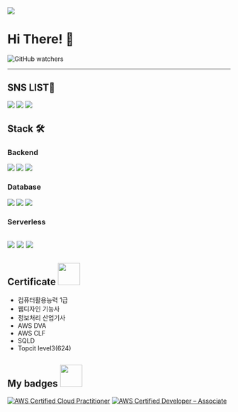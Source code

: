 <img src="https://capsule-render.vercel.app/api?type=waving&color=random&height=200&section=header&text=Lee%20JI%20Hak&fontSize=60" />

# Hi There! 👋

![GitHub watchers](https://img.shields.io/github/watchers/easyhak/easyhak)

---

## SNS LIST🍕


<a href="https://ez17.tistory.com/" target="_blank"><img src="https://img.shields.io/badge/Tistory-000000?style=flat-square&logo=Tistory&logoColor=white"/></a>
<a href="https://instagram.com/easyhak2?utm_medium=copy_link" target="_blank"><img src="https://img.shields.io/badge/Instagram-E4405F?style=flat-square&logo=Instagram&logoColor=white"/></a>
<a href="https://www.linkedin.com/in/%EC%A7%80%ED%95%99-%EC%9D%B4-582b67274?utm_source=share&utm_campaign=share_via&utm_content=profile&utm_medium=android_app" target="_blank"><img src="https://img.shields.io/badge/LinkedIn-0A66C2?style=flat-square&logo=LinkedIn&logoColor=white"></a>

<!--
**easyhak/easyhak** is a ✨ _special_ ✨ repository because its `README.md` (this file) appears on your GitHub profile.
-->

<!--- 🔭 I’m currently working on -->
## Stack 🛠
### Backend      
<img src="https://img.shields.io/badge/Spring-6DB33F?style=flat-square&logo=Spring&logoColor=white"> <img src="https://img.shields.io/badge/Spring Boot-6DB33F?style=flat-square&logo=Spring Boot&logoColor=white">
<img src="https://img.shields.io/badge/Django-092E20?style=flat-square&logo=Django&logoColor=white">
### Database    
<img src="https://img.shields.io/badge/MySQL-4479A1?style=flat-square&logo=MySQL&logoColor=white"> <img src="https://img.shields.io/badge/MariaDB-003545?style=flat-square&logo=MariaDB&logoColor=white">
<img src="https://img.shields.io/badge/MongoDB-47A248?style=flat-square&logo=MongoDB&logoColor=white">
### Serverless    
<img src="https://img.shields.io/badge/AWS Lambda-FF9900?style=flat-square&logo=AWSLambda&logoColor=white"> <img src="https://img.shields.io/badge/Amazon API GateWay-FF4F8B?style=flat-square&logo=amazonapigateway&logoColor=white">
<img src="https://img.shields.io/badge/Serverless-FD5750?style=flat-square&logo=serverless&logoColor=white">
- 
## Certificate <img src="https://github.com/user-attachments/assets/f2e3d404-1921-4f2e-abd6-ad2044fffbe6" width=50px height=50px>
- 컴퓨터활용능력 1급
- 웹디자인 기능사
- 정보처리 산업기사
- AWS DVA
- AWS CLF
- SQLD
- Topcit level3(624)

  
<!-- [![Solved.ac Profile](http://mazassumnida.wtf/api/v2/generate_badge?boj=jooin2000)](https://solved.ac/jooin2000/) -->

<h2> My badges <img src = "https://media.giphy.com/media/3orifgYbnsq43eFsdO/giphy.gif" width="50"> </h2>
<!--START_SECTION:badges-->

[![AWS Certified Cloud Practitioner](https://images.credly.com/size/150x150/images/00634f82-b07f-4bbd-a6bb-53de397fc3a6/image.png)](https://www.credly.com/badges/aa853b8e-1f11-4995-bc9a-c370aeb95273/")
[![AWS Certified Developer – Associate](https://images.credly.com/size/150x150/images/b9feab85-1a43-4f6c-99a5-631b88d5461b/image.png)](https://www.credly.com/badges/911351c7-71b8-4399-85de-aa2bc02a8c01/]")

<!--END_SECTION:badges-->
